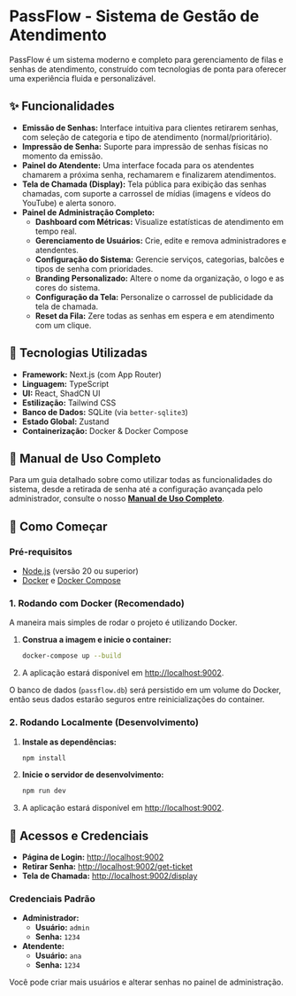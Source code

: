 # PassFlow - Sistema de Gestão de Atendimento

PassFlow é um sistema moderno e completo para gerenciamento de filas e senhas de atendimento, construído com tecnologias de ponta para oferecer uma experiência fluida e personalizável.

## ✨ Funcionalidades

- **Emissão de Senhas:** Interface intuitiva para clientes retirarem senhas, com seleção de categoria e tipo de atendimento (normal/prioritário).
- **Impressão de Senha:** Suporte para impressão de senhas físicas no momento da emissão.
- **Painel do Atendente:** Uma interface focada para os atendentes chamarem a próxima senha, rechamarem e finalizarem atendimentos.
- **Tela de Chamada (Display):** Tela pública para exibição das senhas chamadas, com suporte a carrossel de mídias (imagens e vídeos do YouTube) e alerta sonoro.
- **Painel de Administração Completo:**
    - **Dashboard com Métricas:** Visualize estatísticas de atendimento em tempo real.
    - **Gerenciamento de Usuários:** Crie, edite e remova administradores e atendentes.
    - **Configuração do Sistema:** Gerencie serviços, categorias, balcões e tipos de senha com prioridades.
    - **Branding Personalizado:** Altere o nome da organização, o logo e as cores do sistema.
    - **Configuração da Tela:** Personalize o carrossel de publicidade da tela de chamada.
    - **Reset da Fila:** Zere todas as senhas em espera e em atendimento com um clique.

## 🚀 Tecnologias Utilizadas

- **Framework:** Next.js (com App Router)
- **Linguagem:** TypeScript
- **UI:** React, ShadCN UI
- **Estilização:** Tailwind CSS
- **Banco de Dados:** SQLite (via `better-sqlite3`)
- **Estado Global:** Zustand
- **Containerização:** Docker & Docker Compose

## 📖 Manual de Uso Completo

Para um guia detalhado sobre como utilizar todas as funcionalidades do sistema, desde a retirada de senha até a configuração avançada pelo administrador, consulte o nosso **[Manual de Uso Completo](./MANUAL.md)**.

## 🚀 Como Começar

### Pré-requisitos

- [Node.js](https://nodejs.org/) (versão 20 ou superior)
- [Docker](https://www.docker.com/products/docker-desktop/) e [Docker Compose](https://docs.docker.com/compose/)

### 1. Rodando com Docker (Recomendado)

A maneira mais simples de rodar o projeto é utilizando Docker.

1.  **Construa a imagem e inicie o container:**
    ```bash
    docker-compose up --build
    ```

2.  A aplicação estará disponível em [http://localhost:9002](http://localhost:9002).

O banco de dados (`passflow.db`) será persistido em um volume do Docker, então seus dados estarão seguros entre reinicializações do container.

### 2. Rodando Localmente (Desenvolvimento)

1.  **Instale as dependências:**
    ```bash
    npm install
    ```

2.  **Inicie o servidor de desenvolvimento:**
    ```bash
    npm run dev
    ```
3.  A aplicação estará disponível em [http://localhost:9002](http://localhost:9002).

## 🔑 Acessos e Credenciais

- **Página de Login:** [http://localhost:9002](http://localhost:9002)
- **Retirar Senha:** [http://localhost:9002/get-ticket](http://localhost:9002/get-ticket)
- **Tela de Chamada:** [http://localhost:9002/display](http://localhost:9002/display)

### Credenciais Padrão

- **Administrador:**
  - **Usuário:** `admin`
  - **Senha:** `1234`
- **Atendente:**
  - **Usuário:** `ana`
  - **Senha:** `1234`

Você pode criar mais usuários e alterar senhas no painel de administração.
